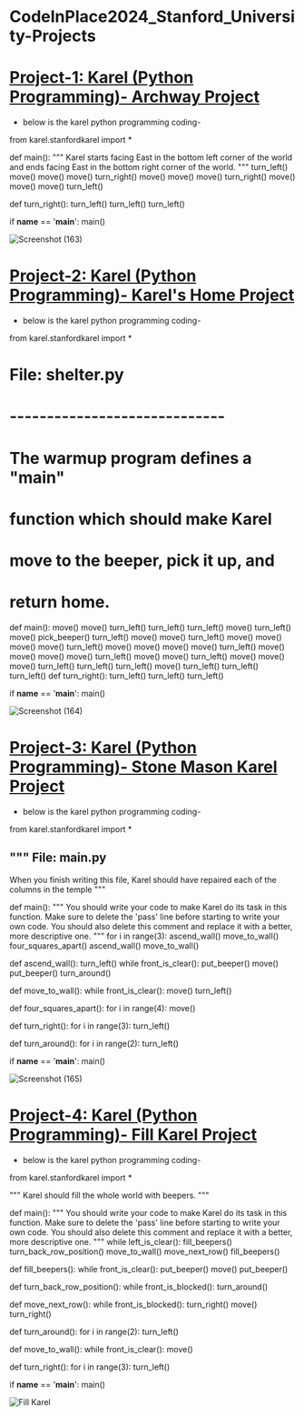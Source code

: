 # CodeInPlace2024_Stanford_University-Projects

# [Project-1: Karel (Python Programming)- Archway Project](https://codeinplace.stanford.edu/cip4/share/uRDsiYVLeckoTvWA2Zaz)

* below is the karel python programming coding-

from karel.stanfordkarel import *

def main():
    """
    Karel starts facing East in the bottom left corner of the world and ends facing East in the bottom right corner of the world.
    """
    turn_left()
    move()
    move()
    move()
    turn_right()
    move()
    move()
    move()
    turn_right()
    move()
    move()
    move()
    turn_left()
    
def turn_right():
    turn_left()
    turn_left()
    turn_left()

if __name__ == '__main__':
    main()

![Screenshot (163)](https://github.com/SHEETAL0812/codeinplace2024_stanford_university/assets/128026212/1075d251-13a9-4d55-a2ba-1f3a125786e5)


# [Project-2: Karel (Python Programming)- Karel's Home Project](https://codeinplace.stanford.edu/cip4/share/Y24fSUOKbBfw14kevFB1)

* below is the karel python programming coding-

from karel.stanfordkarel import *

# File: shelter.py
# -----------------------------
# The warmup program defines a "main"
# function which should make Karel 
# move to the beeper, pick it up, and
# return home.
def main():
    move()
    move()
    turn_left()
    turn_left()
    turn_left()
    move()
    turn_left()
    move()
    pick_beeper()
    turn_left()
    move()
    move()
    turn_left()
    move()
    move()
    move()
    move()
    turn_left()
    move()
    move()
    move()
    move()
    turn_left()
    move()
    move()
    move()
    move()
    turn_left()
    move()
    move()
    turn_left()
    move()
    move()
    move()
    turn_left()
    turn_left()
    turn_left()
    move()
    turn_left()
    turn_left()
    turn_left()
def turn_right():
    turn_left()
    turn_left()
    turn_left()
    
if __name__ == '__main__':
    main()

![Screenshot (164)](https://github.com/SHEETAL0812/codeinplace2024_stanford_university/assets/128026212/ec74dbf1-bc06-436f-9727-f99bd85b2eec)


# [Project-3: Karel (Python Programming)- Stone Mason Karel Project](https://codeinplace.stanford.edu/cip4/share/h1HW9ZB6LnD6q5UFTLqd)

* below is the karel python programming coding-

from karel.stanfordkarel import *

"""
File: main.py
--------------------
When you finish writing this file, Karel should have repaired 
each of the columns in the temple
"""

def main():
    """
    You should write your code to make Karel do its task in
    this function. Make sure to delete the 'pass' line before
    starting to write your own code. You should also delete this
    comment and replace it with a better, more descriptive one.
    """
    for i in range(3):
        ascend_wall()
        move_to_wall()
        four_squares_apart()
    ascend_wall()
    move_to_wall()
    
   
def ascend_wall():
    turn_left()
    while front_is_clear():
        put_beeper()
        move()
    put_beeper()
    turn_around()
    

def move_to_wall():
    while front_is_clear():
        move()
    turn_left()

def four_squares_apart():
    for i in range(4):
        move()

def turn_right():
    for i in range(3):
        turn_left()

def turn_around():
    for i in range(2):
        turn_left()

if __name__ == '__main__':
    main()

![Screenshot (165)](https://github.com/SHEETAL0812/codeinplace2024_stanford_university/assets/128026212/9f6fdaec-b3ac-4400-8924-24e4fb0a75e4)

# [Project-4: Karel (Python Programming)- Fill Karel Project](https://codeinplace.stanford.edu/cip4/share/BUMsJkfmhW3NyoYZ1L83)

* below is the karel python programming coding-

from karel.stanfordkarel import *

"""
Karel should fill the whole world with beepers.
"""

def main():
    """
    You should write your code to make Karel do its task in
    this function. Make sure to delete the 'pass' line before
    starting to write your own code. You should also delete this
    comment and replace it with a better, more descriptive one.
    """
    while left_is_clear():
        fill_beepers()
        turn_back_row_position()
        move_to_wall()
        move_next_row()
    fill_beepers()

def fill_beepers():
    while front_is_clear():
        put_beeper()
        move()
    put_beeper()

def turn_back_row_position():
    while front_is_blocked():
        turn_around()

def move_next_row():
    while front_is_blocked():
        turn_right()
    move()
    turn_right()

def turn_around():
    for i in range(2):
        turn_left()

def move_to_wall():
    while front_is_clear():
        move()

def turn_right():
    for i in range(3):
        turn_left()

if __name__ == '__main__':
    main()

![Fill Karel](https://github.com/SHEETAL0812/codeinplace2024_stanford_university/assets/128026212/e032cb13-bbc0-43ff-a30c-5ffd3e2bcba2)



